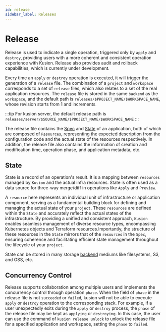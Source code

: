 ```yaml
---
id: release
sidebar_label: Releases
---
```


# Release

Release is used to indicate a single operation, triggered only by `apply` and `destroy`, providing users with a more coherent and consistent operation experience with Kusion. Release also provides audit and rollback capabilities, which is currently under development.

Every time an `apply` or `destroy` operation is executed, it will trigger the generation of a `release` file. The combination of a `project` and `workspace` corresponds to a set of `release` files, which also relates to a set of the real application resources. The `release` file is stored in the same `backend` as the `workspace`, and the default path is `releases/$PROJECT_NAME/$WORKSPACE_NAME`, whose revision starts from 1 and increments.

:::tip
For kusion server, the default release path is `releases/server/$SOURCE_NAME/$PROJECT_NAME/$WORKSPACE_NAME`
:::

The release file contains the [Spec](./6-spec.md) and [State](./8-release.md#state) of an application, both of which are composed of `Resources`, representing the expected description from the configuration code and the actual state of the resources respectively. In addition, the release file also contains the information of creation and modification time, operation phase, and application metadata, etc.

## State

State is a record of an operation's result. It is a mapping between `resources` managed by `Kusion` and the actual infra resources. State is often used as a data source for three-way merge/diff in operations like `Apply` and `Preview`.

A `resource` here represents an individual unit of infrastructure or application component, serving as a fundamental building block for defining and managing the actual state of your `project`. These `resources` are defined within the `State` and accurately reflect the actual states of the infrastructure. By providing a unified and consistent approach, `Kusion` enables seamless management of diverse resource types, encompassing Kubernetes objects and Terraform resources.Importantly, the structure of these resources in the `State` mirrors that of the `resources` in the `Spec`, ensuring coherence and facilitating efficient state management throughout the lifecycle of your `project`.

State can be stored in many storage [backend](./7-backend/1-overview.md) mediums like filesystems, S3, and OSS, etc.

## Concurrency Control

Release supports collaboration among multiple users and implements the concurrency control through operation `phase`. When the field of `phase` in the release file is not `succeeded` or `failed`, kusion will not be able to execute `apply` or `destroy` operation to the corresponding stack. For example, if a user unexpectedly exits during the `apply` or `destroy` process, the `phase` of the release file may be kept as `applying` or `destroying`. In this case, the user can use the command of `kusion release unlock` to unlock the release file for a specified application and workspace, setting the `phase` to `failed`.
